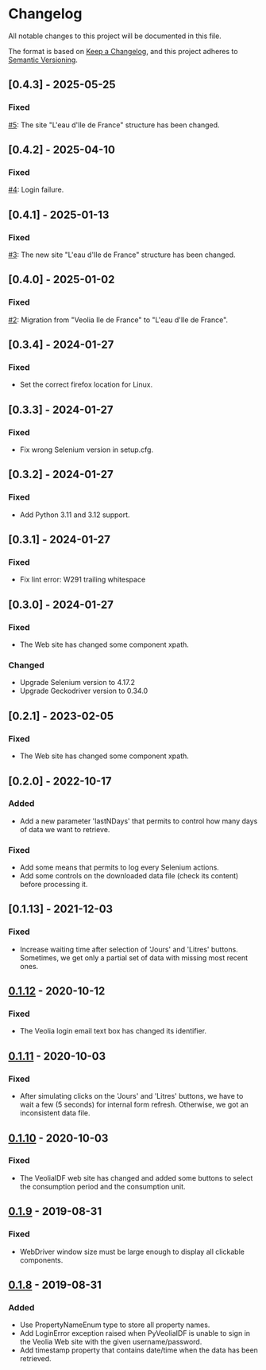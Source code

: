 # Changelog
All notable changes to this project will be documented in this file.

The format is based on [Keep a Changelog](https://keepachangelog.com/en/1.0.0/),
and this project adheres to [Semantic Versioning](https://semver.org/spec/v2.0.0.html).

## [0.4.3] - 2025-05-25

### Fixed
[#5](https://github.com/ssenart/PyVeoliaIDF/issues/5): The site "L'eau d'Ile de France" structure has been changed.

## [0.4.2] - 2025-04-10

### Fixed
[#4](https://github.com/ssenart/PyVeoliaIDF/issues/4): Login failure.

## [0.4.1] - 2025-01-13

### Fixed
[#3](https://github.com/ssenart/PyVeoliaIDF/issues/3): The new site "L'eau d'Ile de France" structure has been changed.

## [0.4.0] - 2025-01-02

### Fixed
[#2](https://github.com/ssenart/PyVeoliaIDF/issues/2): Migration from "Veolia Ile de France" to "L'eau d'Ile de France".

## [0.3.4] - 2024-01-27

### Fixed
- Set the correct firefox location for Linux.

## [0.3.3] - 2024-01-27

### Fixed
- Fix wrong Selenium version in setup.cfg.

## [0.3.2] - 2024-01-27

### Fixed
- Add Python 3.11 and 3.12 support.

## [0.3.1] - 2024-01-27

### Fixed
- Fix lint error: W291 trailing whitespace

## [0.3.0] - 2024-01-27

### Fixed
- The Web site has changed some component xpath.

### Changed
- Upgrade Selenium version to 4.17.2
- Upgrade Geckodriver version to 0.34.0

## [0.2.1] - 2023-02-05

### Fixed
- The Web site has changed some component xpath. 

## [0.2.0] - 2022-10-17

### Added 
- Add a new parameter 'lastNDays' that permits to control how many days of data we want to retrieve.

### Fixed
- Add some means that permits to log every Selenium actions.
- Add some controls on the downloaded data file (check its content) before processing it.

## [0.1.13] - 2021-12-03
### Fixed
- Increase waiting time after selection of 'Jours' and 'Litres' buttons. Sometimes, we get only a partial set of data with missing most recent ones.

## [0.1.12] - 2020-10-12
### Fixed
- The Veolia login email text box has changed its identifier.

## [0.1.11] - 2020-10-03
### Fixed
- After simulating clicks on the 'Jours' and 'Litres' buttons, we have to wait a few (5 seconds) for internal form refresh. Otherwise, we got an inconsistent data file.

## [0.1.10] - 2020-10-03
### Fixed
- The VeoliaIDF web site has changed and added some buttons to select the consumption period and the consumption unit.

## [0.1.9] - 2019-08-31
### Fixed
- WebDriver window size must be large enough to display all clickable components.

## [0.1.8] - 2019-08-31
### Added
- Use PropertyNameEnum type to store all property names.
- Add LoginError exception raised when PyVeoliaIDF is unable to sign in the Veolia Web site with the given username/password.
- Add timestamp property that contains date/time when the data has been retrieved.

[0.1.12]: https://github.com/ssenart/PyVeoliaIDF/compare/0.1.11...0.1.12
[0.1.11]: https://github.com/ssenart/PyVeoliaIDF/compare/0.1.10...0.1.11
[0.1.10]: https://github.com/ssenart/PyVeoliaIDF/compare/0.1.9...0.1.10
[0.1.9]: https://github.com/ssenart/PyVeoliaIDF/compare/0.1.8...0.1.9
[0.1.8]: https://github.com/ssenart/PyVeoliaIDF/compare/0.1.7...0.1.8

